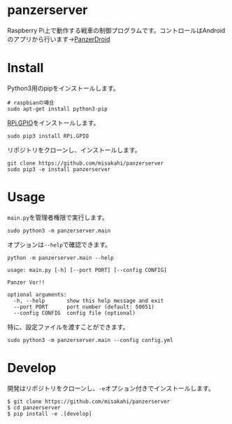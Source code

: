 # panzerserver

Raspberry Pi上で動作する戦車の制御プログラムです。コントロールはAndroidのアプリから行います→[PanzerDroid](https://github.com/misakahi/PanzerDroid)

# Install

Python3用のpipをインストールします。

```
# raspbianの場合
sudo apt-get install python3-pip
```

[RPi.GPIO](https://pypi.org/project/RPi.GPIO/)をインストールします。

```
sudo pip3 install RPi.GPIO
```

リポジトリをクローンし、インストールします。

```
git clone https://github.com/misakahi/panzerserver
sudo pip3 -e install panzerserver
```

# Usage

`main.py`を管理者権限で実行します。

```
sudo python3 -m panzerserver.main
```

オプションは`--help`で確認できます。

```
python -m panzerserver.main --help             

usage: main.py [-h] [--port PORT] [--config CONFIG]

Panzer Vor!!

optional arguments:
  -h, --help       show this help message and exit
  --port PORT      port number (default: 50051)
  --config CONFIG  config file (optional)
```

特に、設定ファイルを渡すことができます。

```
sudo python3 -m panzerserver.main --config config.yml
```

# Develop

開発はリポジトリをクローンし、`-e`オプション付きでインストールします。

```
$ git clone https://github.com/misakahi/panzerserver
$ cd panzerserver
$ pip install -e .[develop]
```

